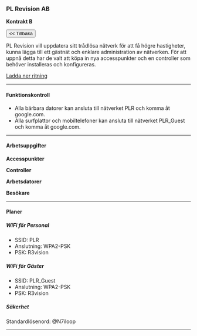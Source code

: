 ### PL Revision AB
**Kontrakt B**

<button class="btn btn-outline-info" onclick="goTo('kontor_1/kontor_1.md')"><< Tillbaka</button>

PL Revision vill uppdatera sitt trådlösa nätverk för att få högre hastigheter, kunna lägga till ett gästnät och enklare administration av nätverken.
För att uppnå detta har de valt att köpa in nya accesspunkter och en controller som behöver installeras och konfigureras.

[Ladda ner ritning](/natverksskolan/areas/umea_0/kontor_1/kontor_1b.pkt)
___

#### Funktionskontroll

- Alla bärbara datorer kan ansluta till nätverket PLR och komma åt google.com.
- Alla surfplattor och mobiltelefoner kan ansluta till nätverket PLR_Guest och komma åt google.com.

___

#### Arbetsuppgifter
**Accesspunkter**

**Controller**

**Arbetsdatorer**

**Besökare**

___

#### Planer
##### WiFi för Personal
- SSID: PLR
- Anslutning: WPA2-PSK
- PSK: R3vision

##### WiFi för Gäster
- SSID: PLR_Guest
- Anslutning: WPA2-PSK
- PSK: R3vision

##### Säkerhet
Standardlösenord: @N7iloop
___
